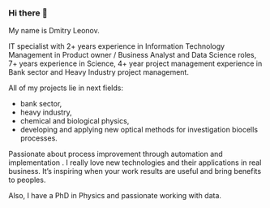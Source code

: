 ### Hi there 👋

My name is Dmitry Leonov.

IT specialist with 2+ years experience in Information Technology Management in Product owner / Business Analyst and Data Science roles, 7+ years experience in Science, 4+ year project management experience in Bank sector and Heavy Industry project management.

All of my projects lie in next fields: 
  - bank sector,
  - heavy industry,
  - chemical and biological physics,
  - developing and applying new optical methods for investigation biocells processes.

Passionate about process improvement through automation and implementation .
I really love new technologies and their applications in real business. It’s inspiring when your work results are useful and bring benefits to peoples.

Also, I have a PhD in Physics and passionate working with data.
